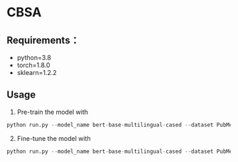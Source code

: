 # CBSA

## Requirements：

* python=3.8 
* torch=1.8.0
* sklearn=1.2.2

## Usage

1. Pre-train the model with
```python
python run.py --model_name bert-base-multilingual-cased --dataset PubMed --pretrained_dataset PubMed --train True
```
2. Fine-tune the model with 
```python
python run.py --model_name bert-base-multilingual-cased --dataset PubMed --pretrained_dataset CBSA --train False
```